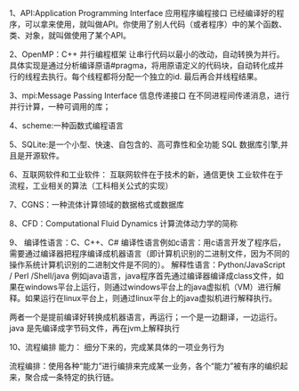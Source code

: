 1、API:Application Programming Interface 应用程序编程接口
已经编译好的程序，可以拿来使用，就叫做API。你使用了别人代码（或者程序）中的某个函数、类、对象，就叫做使用了某个API。

2、OpenMP：C++ 并行编程框架
让串行代码以最小的改动，自动转换为并行。
具体实现是通过分析编译原语#pragma，将用原语定义的代码块，自动转化成并行的线程去执行。每个线程都将分配一个独立的id. 最后再合并线程结果。

3、mpi:Message Passing Interface 信息传递接口
在不同进程间传递消息，进行并行计算，一种可调用的库；

4、scheme:一种函数式编程语言

5、SQLite:是一个小型、快速、自包含的、高可靠性和全功能 SQL 数据库引擎,并且是开源软件。

6、互联网软件和工业软件：
互联网软件在于技术的新，通信更快
工业软件在于流程，工业相关的算法（工科相关公式的实现）

7、CGNS：一种流体计算领域的数据格式或数据库

8、CFD：Computational Fluid Dynamics 计算流体动力学的简称

9、
编译性语言：C、C++、C#
  编译性语言例如c语言：用c语言开发了程序后，需要通过编译器把程序编译成机器语言（即计算机识别的二进制文件，因为不同的操作系统计算机识别的二进制文件是不同的）。
解释性语言：Python/JavaScript / Perl /Shell/java
  例如java语言，java程序首先通过编译器编译成class文件，如果在windows平台上运行，则通过windows平台上的java虚拟机（VM）进行解释。如果运行在linux平台上，则通过linux平台上的java虚拟机进行解释执行。
  
  两者一个是提前编译好转换成机器语言，再运行；一个是一边翻译，一边运行。
  java 是先编译成字节码文件，再在jvm上解释执行
  
10、流程编排
能力： 细分下来的，完成某具体的一项业务行为

流程编排：使用各种“能力”进行编排来完成某一业务，各个“能力”被有序的编织起来，聚合成一条特定的执行链。
